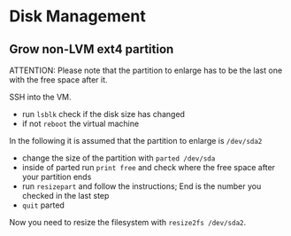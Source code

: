 # Disk Management

## Grow non-LVM ext4 partition

ATTENTION: Please note that the partition to enlarge has to be the last one with the free space after it.

SSH into the VM.
- run `lsblk` check if the disk size has changed
- if not `reboot` the virtual machine

In the following it is assumed that the partition to enlarge is `/dev/sda2`
- change the size of the partition with `parted /dev/sda`
- inside of parted run `print free` and check where the free space after your partition ends
- run `resizepart` and follow the instructions; End is the number you checked in the last step
- `quit` parted

Now you need to resize the filesystem with `resize2fs /dev/sda2`.



